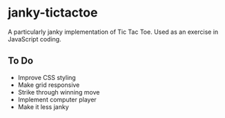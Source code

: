 # janky-tictactoe

A particularly janky implementation of Tic Tac Toe. Used as an exercise in JavaScript coding.

## To Do

- Improve CSS styling
- Make grid responsive
- Strike through winning move
- Implement computer player
- Make it less janky
